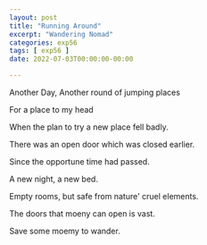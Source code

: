 ```yaml
---
layout: post
title: "Running Around"
excerpt: "Wandering Nomad"
categories: exp56
tags: [ exp56 ]
date: 2022-07-03T00:00:00-00:00

---
```


Another Day, Another round of jumping places

For a place to my head

When the plan to try a new place fell badly.

There was an open door which was closed earlier.

Since the opportune time had passed.

A new night, a new bed.

Empty rooms, but safe from nature' cruel elements.

The doors that moeny can open is vast.

Save some moemy to wander.